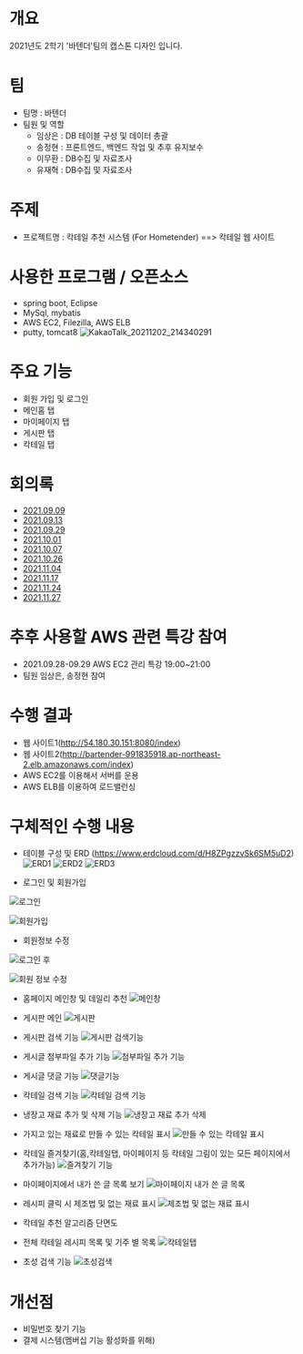 
# 개요 
2021년도 2학기 '바텐더'팀의 캡스톤 디자인 입니다.

# 팀
- 팀명 : 바텐더
- 팀원 및 역할
   - 임상은 : DB 테이블 구성 및 데이터 총괄
   - 송정현 : 프론트엔드, 백엔드 작업 및 추후 유지보수
   - 이무환 : DB수집 및 자료조사
   - 유재혁 : DB수집 및 자료조사
# 주제
- 프로젝트명 : 칵테일 추천 시스템 (For Hometender) ==> 칵테일 웹 사이트 

# 사용한 프로그램 / 오픈소스
- spring boot, Eclipse
- MySql, mybatis
- AWS EC2, Filezilla, AWS ELB
- putty, tomcat8
![KakaoTalk_20211202_214340291](https://user-images.githubusercontent.com/63418624/144466664-20c4bb6a-2c31-4fbe-82f6-a29d6d4e5bb0.png)

# 주요 기능
- 회원 가입 및 로그인
- 메인홈 탭
- 마이페이지 탭
- 게시판 탭
- 칵테일 탭

# 회의록
- [2021.09.09](회의록/회의록_20210909.hwp)
- [2021.09.13](회의록/회의록_20210913.hwp)
- [2021.09.29](회의록/회의록_20210929.hwp)
- [2021.10.01](회의록/회의록_20211001.hwp)
- [2021.10.07](회의록/회의록_20211007.hwp)
- [2021.10.26](회의록/회의록_20211026.hwp)
- [2021.11.04](회의록/회의록_20211104.hwp)
- [2021.11.17](회의록/회의록_20211117.hwp)
- [2021.11.24](회의록/회의록_20211124.hwp)
- [2021.11.27](회의록/회의록_20211127.hwp)

# 추후 사용할 AWS 관련 특강 참여
- 2021.09.28-09.29 AWS EC2 관리 특강 19:00~21:00 
- 팀원 임상은, 송정현 참여

# 수행 결과
- 웹 사이트1(http://54.180.30.151:8080/index)
- 웹 사이트2(http://bartender-991835918.ap-northeast-2.elb.amazonaws.com/index) 
- AWS EC2를 이용해서 서버를 운용
- AWS ELB를 이용하여 로드밸런싱

# 구체적인 수행 내용
- 테이블 구성 및 ERD (https://www.erdcloud.com/d/H8ZPgzzvSk6SM5uD2)
![ERD1](https://user-images.githubusercontent.com/63418624/144480342-4dd0da76-09e1-465c-8513-ff952c065763.PNG)
![ERD2](https://user-images.githubusercontent.com/63418624/144480379-b4f936e0-eae2-446c-b4dc-af31953a09b5.PNG)
![ERD3](https://user-images.githubusercontent.com/63418624/144480388-d4eeba62-2fef-4767-9732-5528032b5ca2.PNG)

- 로그인 및 회원가입

![로그인](https://user-images.githubusercontent.com/63418624/144480439-a6d689ca-eaee-401c-9b15-3a90ba244a8e.PNG)

![회원가입](https://user-images.githubusercontent.com/63418624/144480449-d45f4a5c-fd28-4361-8ea3-337d210e2228.PNG)

- 회원정보 수정

![로그인 후](https://user-images.githubusercontent.com/63418624/144480478-194c4b5c-bed0-4821-8621-5dfc9cd7beca.PNG)

![회원 정보 수정](https://user-images.githubusercontent.com/63418624/144480459-0c989d97-19d9-48a8-ab38-7536ae58d93f.PNG)

- 홈페이지 메인창 및 데일리 추천
![메인창](https://user-images.githubusercontent.com/63418624/144480583-d93be55d-0cae-4be2-8b26-f7f3ff0b08af.PNG)

- 게시판 메인
![게시판](https://user-images.githubusercontent.com/63418624/144480533-aaf70367-018c-408b-8df9-c0ae0957a1f3.PNG)

- 게시판 검색 기능
![게시판 검색기능](https://user-images.githubusercontent.com/63418624/144480518-42baa850-d3e0-4b25-8d1f-b55092db72e7.PNG)

- 게시글 첨부파일 추가 기능
![첨부파일 추가 기능](https://user-images.githubusercontent.com/63418624/144480629-7140f6c1-8d80-408d-b578-cf0bc51cadf0.PNG)

- 게시글 댓글 기능
![댓글기능](https://user-images.githubusercontent.com/63418624/144480547-5465c999-8160-4e3a-96d1-5b4bd90e54a2.PNG)

- 칵테일 검색 기능
![칵테일 검색 기능](https://user-images.githubusercontent.com/63418624/144480654-7558b2a9-e56e-4ea3-a0ce-c7b65a6bdefb.png)

- 냉장고 재료 추가 및 삭제 기능
![냉장고 재료 추가 삭제](https://user-images.githubusercontent.com/63418624/144480539-a3cc862a-b35f-472e-962b-9218d5b21df9.PNG)

- 가지고 있는 재료로 만들 수 있는 칵테일 표시
![만들 수 있는 칵테일 표시](https://user-images.githubusercontent.com/63418624/144480576-b2ffbd83-936a-4794-b3c1-a105f53a7ae6.PNG)

- 칵테일 즐겨찾기(홈,칵테일탭, 마이페이지 등 칵테일 그림이 있는 모든 페이지에서 추가가능)
![즐겨찾기 기능](https://user-images.githubusercontent.com/63418624/144480596-0644cd59-46f4-461c-998a-fda85def9a43.PNG)

- 마이페이지에서 내가 쓴 글 목록 보기 
![마이페이지 내가 쓴 글 목록](https://user-images.githubusercontent.com/63418624/144480565-c9ef4123-fa95-4e2c-b85c-9ca7ef3ef98b.PNG)

- 레시피 클릭 시 제조법 및 없는 재료 표시
![제조법 및 없는 재료 표시](https://user-images.githubusercontent.com/63418624/144480586-8d1e482e-0fb7-4dfc-b456-60a67cb372fb.PNG)

- 칵테일 추천 알고리즘 단면도

- 전체 칵테일 레시피 목록 및 기주 별 목록
![칵테일탭](https://user-images.githubusercontent.com/63418624/144480667-a81d553f-5923-4569-b231-00584dcc540e.PNG)

- 초성 검색 기능
![초성검색](https://user-images.githubusercontent.com/63418624/144480643-b1b5fb33-fb47-4d30-807f-529b447b7d99.PNG)

# 개선점
- 비밀번호 찾기 기능
- 결제 시스템(멤버십 기능 활성화를 위해)

